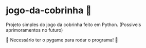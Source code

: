 # jogo-da-cobrinha 🐍
Projeto simples do jogo da cobrinha feito em Python. 
(Possiveis aprimoramentos no futuro)

🚨 Necessário ter o pygame para rodar o programa! 🚨

